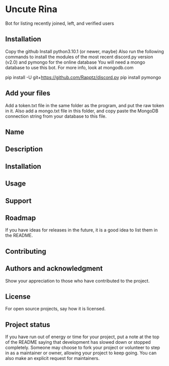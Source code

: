 # Uncute Rina

Bot for listing recently joined, left, and verified users

## Installation

Copy the github
Install python3.10.1 (or newer, maybe)
Also run the following commands to install the modules of the most recent discord.py version (v2.0) and pymongo for the online database
You will need a mongo database to use this bot. For more info, look at mongodb.com

pip install -U git+https://github.com/Rapptz/discord.py
pip install pymongo

## Add your files

Add a token.txt file in the same folder as the program, and put the raw token in it.
Also add a mongo.txt file in this folder, and copy paste the MongoDB connection string from your database to this file.

## Name

## Description

## Installation

## Usage

## Support

## Roadmap
If you have ideas for releases in the future, it is a good idea to list them in the README.

## Contributing

## Authors and acknowledgment
Show your appreciation to those who have contributed to the project.

## License
For open source projects, say how it is licensed.

## Project status
If you have run out of energy or time for your project, put a note at the top of the README saying that development has slowed down or stopped completely. Someone may choose to fork your project or volunteer to step in as a maintainer or owner, allowing your project to keep going. You can also make an explicit request for maintainers.
